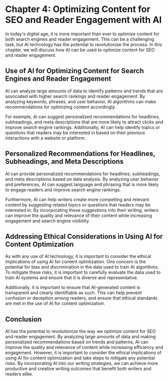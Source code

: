 Chapter 4: Optimizing Content for SEO and Reader Engagement with AI
===================================================================

In today's digital age, it is more important than ever to optimize content for both search engines and reader engagement. This can be a challenging task, but AI technology has the potential to revolutionize the process. In this chapter, we will discuss how AI can be used to optimize content for SEO and reader engagement.

Use of AI for Optimizing Content for Search Engines and Reader Engagement
-------------------------------------------------------------------------

AI can analyze large amounts of data to identify patterns and trends that are associated with higher search rankings and reader engagement. By analyzing keywords, phrases, and user behavior, AI algorithms can make recommendations for optimizing content accordingly.

For example, AI can suggest personalized recommendations for headlines, subheadings, and meta descriptions that are more likely to attract clicks and improve search engine rankings. Additionally, AI can help identify topics or questions that readers may be interested in based on their previous interactions with a website or platform.

Personalized Recommendations for Headlines, Subheadings, and Meta Descriptions
------------------------------------------------------------------------------

AI can provide personalized recommendations for headlines, subheadings, and meta descriptions based on data analysis. By analyzing user behavior and preferences, AI can suggest language and phrasing that is more likely to engage readers and improve search engine rankings.

Furthermore, AI can help writers create more compelling and relevant content by suggesting related topics or questions that readers may be interested in. By incorporating these suggestions into their writing, writers can improve the quality and relevance of their content while increasing engagement and search engine visibility.

Addressing Ethical Considerations in Using AI for Content Optimization
----------------------------------------------------------------------

As with any use of AI technology, it is important to consider the ethical implications of using AI for content optimization. One concern is the potential for bias and discrimination in the data used to train AI algorithms. To mitigate these risks, it is important to carefully evaluate the data used to train AI systems and ensure that it is diverse and representative.

Additionally, it is important to ensure that AI-generated content is transparent and clearly identifiable as such. This can help prevent confusion or deception among readers, and ensure that ethical standards are met in the use of AI for content optimization.

Conclusion
----------

AI has the potential to revolutionize the way we optimize content for SEO and reader engagement. By analyzing large amounts of data and making personalized recommendations based on trends and patterns, AI can improve the quality and relevance of content while increasing efficiency and engagement. However, it is important to consider the ethical implications of using AI for content optimization and take steps to mitigate any potential risks. By incorporating AI into our writing strategies, we can achieve more productive and creative writing outcomes that benefit both writers and readers alike.
